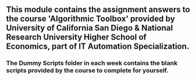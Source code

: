 ## This module contains the assignment answers to the course 'Algorithmic Toolbox' provided by University of California San Diego & National Research University Higher School of Economics, part of IT Automation Specialization.

### The Dummy Scripts folder in each week contains the blank scripts provided by the course to complete for yourself.